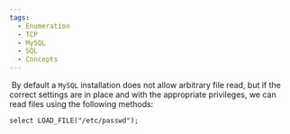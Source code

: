 ```yaml
---
tags:
  - Enumeration
  - TCP
  - MySQL
  - SQL
  - Concepts
---
```


 By default a `MySQL` installation does not allow arbitrary file read, but if the correct settings are in place and with the appropriate privileges, we can read files using the following methods:

```shell-session
select LOAD_FILE("/etc/passwd");
```